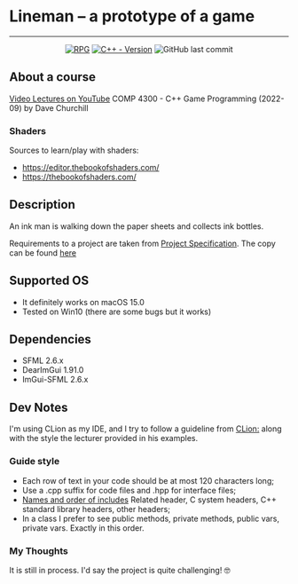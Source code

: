 # Lineman – a prototype of a game

--------------------------------------

<div align="center">

[![RPG](https://img.shields.io/badge/lineman-!-yellow.svg?logo=data:image/svg%2bxml;base64,PHN2ZyB4bWxucz0iaHR0cDovL3d3dy53My5vcmcvMjAwMC9zdmciIHZlcnNpb249IjEiIHdpZHRoPSI2MDAiIGhlaWdodD0iNjAwIj48cGF0aCBkPSJNMTI5IDExMWMtNTUgNC05MyA2Ni05MyA3OEwwIDM5OGMtMiA3MCAzNiA5MiA2OSA5MWgxYzc5IDAgODctNTcgMTMwLTEyOGgyMDFjNDMgNzEgNTAgMTI4IDEyOSAxMjhoMWMzMyAxIDcxLTIxIDY5LTkxbC0zNi0yMDljMC0xMi00MC03OC05OC03OGgtMTBjLTYzIDAtOTIgMzUtOTIgNDJIMjM2YzAtNy0yOS00Mi05Mi00MmgtMTV6IiBmaWxsPSIjZmZmIi8+PC9zdmc+)]()
[![C++ - Version](https://img.shields.io/badge/C++-20-blue.svg?style=flat&logo=c%2B%2B)](https://en.cppreference.com/w/cpp/compiler_support/20)
![GitHub last commit](https://img.shields.io/github/last-commit/nalifanova/lineman?display_timestamp=author&style=flat&logo=github)

</div>

## About a course
[Video Lectures on YouTube](https://www.youtube.com/playlist?list=PL_xRyXins848nDj2v-TJYahzvs-XW9sVV)
COMP 4300 - C++ Game Programming (2022-09) by Dave Churchill

### Shaders
Sources to learn/play with shaders:
* https://editor.thebookofshaders.com/
* https://thebookofshaders.com/

## Description

An ink man is walking down the paper sheets and collects ink bottles.

Requirements to a project are taken from [Project Specification](https://github.com/davechurchill/COMP4300_Project/tree/main/Project%20Specification).
The copy can be found [here](SPECIFICATION.md)

## Supported OS

- It definitely works on macOS 15.0
- Tested on Win10 (there are some bugs but it works)

## Dependencies
- SFML 2.6.x
- DearImGui 1.91.0
- ImGui-SFML 2.6.x

## Dev Notes
I'm using CLion as my IDE, and I try to follow a guideline from
[CLion:](https://www.jetbrains.com/help/clion/clangformat-as-alternative-formatter.html)
along with the style the lecturer provided in his examples.

### Guide style
* Each row of text in your code should be at most 120 characters long;
* Use a .cpp suffix for code files and .hpp for interface files;
* [Names and order of includes](https://google.github.io/styleguide/cppguide.html#Names_and_Order_of_Includes)
  Related header, C system headers, C++ standard library headers, other headers;
* In a class I prefer to see public methods, private methods, public vars, private vars. Exactly
  in this order.

### My Thoughts
It is still in process. I'd say the project is quite challenging! 🤓
